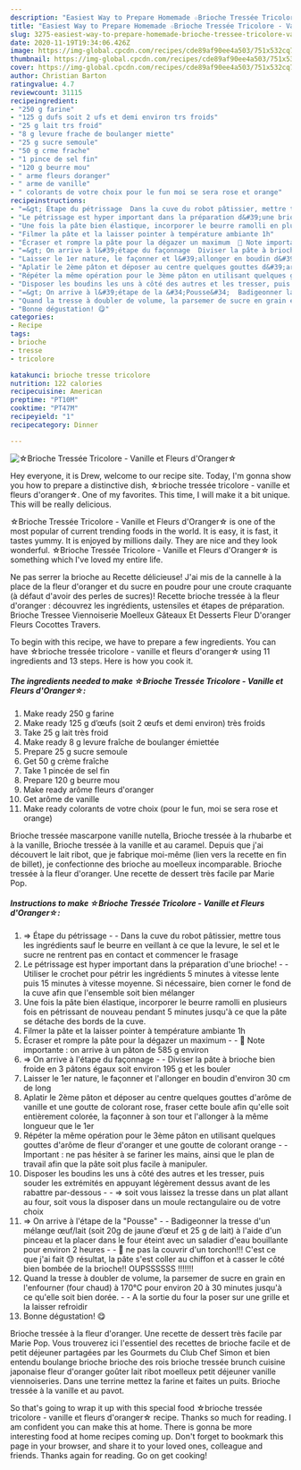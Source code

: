 ```yaml
---
description: "Easiest Way to Prepare Homemade ☆Brioche Tressée Tricolore - Vanille et Fleurs d&amp;#39;Oranger☆"
title: "Easiest Way to Prepare Homemade ☆Brioche Tressée Tricolore - Vanille et Fleurs d&amp;#39;Oranger☆"
slug: 3275-easiest-way-to-prepare-homemade-brioche-tressee-tricolore-vanille-et-fleurs-d-and-39-oranger
date: 2020-11-19T19:34:06.426Z
image: https://img-global.cpcdn.com/recipes/cde89af90ee4a503/751x532cq70/☆brioche-tressee-tricolore-vanille-et-fleurs-doranger☆-photo-principale-de-la-recette.jpg
thumbnail: https://img-global.cpcdn.com/recipes/cde89af90ee4a503/751x532cq70/☆brioche-tressee-tricolore-vanille-et-fleurs-doranger☆-photo-principale-de-la-recette.jpg
cover: https://img-global.cpcdn.com/recipes/cde89af90ee4a503/751x532cq70/☆brioche-tressee-tricolore-vanille-et-fleurs-doranger☆-photo-principale-de-la-recette.jpg
author: Christian Barton
ratingvalue: 4.7
reviewcount: 31115
recipeingredient:
- "250 g farine"
- "125 g dufs soit 2 ufs et demi environ trs froids"
- "25 g lait trs froid"
- "8 g levure frache de boulanger miette"
- "25 g sucre semoule"
- "50 g crme frache"
- "1 pince de sel fin"
- "120 g beurre mou"
- " arme fleurs doranger"
- " arme de vanille"
- " colorants de votre choix pour le fun moi se sera rose et orange"
recipeinstructions:
- "=&gt; Étape du pétrissage  Dans la cuve du robot pâtissier, mettre tous les ingrédients sauf le beurre en veillant à ce que la levure, le sel et le sucre ne rentrent pas en contact et commencer le frasage"
- "Le pétrissage est hyper important dans la préparation d&#39;une brioche!  Utiliser le crochet pour pétrir les ingrédients 5 minutes à vitesse lente puis 15 minutes à vitesse moyenne. Si nécessaire, bien corner le fond de la cuve afin que l&#39;ensemble soit bien mélanger"
- "Une fois la pâte bien élastique, incorporer le beurre ramolli en plusieurs fois en pétrissant de nouveau pendant 5 minutes jusqu&#39;à ce que la pâte se détache des bords de la cuve."
- "Filmer la pâte et la laisser pointer à température ambiante 1h"
- "Écraser et rompre la pâte pour la dégazer un maximum  💬 Note importante : on arrive à un pâton de 585 g environ"
- "=&gt; On arrive à l&#39;étape du façonnage  Diviser la pâte à brioche bien froide en 3 pâtons égaux soit environ 195 g et les bouler"
- "Laisser le 1er nature, le façonner et l&#39;allonger en boudin d&#39;environ 30 cm de long"
- "Aplatir le 2ème pâton et déposer au centre quelques gouttes d&#39;arôme de vanille et une goutte de colorant rose, fraser cette boule afin qu&#39;elle soit entièrement colorée, la façonner à son tour et l&#39;allonger à la même longueur que le 1er"
- "Répéter la même opération pour le 3ème pâton en utilisant quelques gouttes d&#39;arôme de fleur d&#39;oranger et une goutte de colorant orange  Important : ne pas hésiter à se fariner les mains, ainsi que le plan de travail afin que la pâte soit plus facile à manipuler."
- "Disposer les boudins les uns à côté des autres et les tresser, puis souder les extrémités en appuyant légèrement dessus avant de les rabattre par-dessous  =&gt; soit vous laissez la tresse dans un plat allant au four, soit vous la disposer dans un moule rectangulaire ou de votre choix"
- "=&gt; On arrive à l&#39;étape de la &#34;Pousse&#34;  Badigeonner la tresse d&#39;un mélange œuf/lait (soit 20g de jaune d’œuf et 25 g de lait) à l&#39;aide d&#39;un pinceau et la placer dans le four éteint avec un saladier d&#39;eau bouillante pour environ 2 heures  💢 ne pas la couvrir d&#39;un torchon!!! C&#39;est ce que j&#39;ai fait 😓 résultat, la pâte s&#39;est coller au chiffon et à casser le côté bien bombée de la brioche!! OUPSSSSSS !!!!!!!"
- "Quand la tresse à doubler de volume, la parsemer de sucre en grain en l&#39;enfourner (four chaud) à 170°C pour environ 20 à 30 minutes jusqu&#39;à ce qu&#39;elle soit bien dorée.  A la sortie du four la poser sur une grille et la laisser refroidir"
- "Bonne dégustation! 😋"
categories:
- Recipe
tags:
- brioche
- tresse
- tricolore

katakunci: brioche tresse tricolore 
nutrition: 122 calories
recipecuisine: American
preptime: "PT10M"
cooktime: "PT47M"
recipeyield: "1"
recipecategory: Dinner

---
```



![☆Brioche Tressée Tricolore - Vanille et Fleurs d&#39;Oranger☆](https://img-global.cpcdn.com/recipes/cde89af90ee4a503/751x532cq70/☆brioche-tressee-tricolore-vanille-et-fleurs-doranger☆-photo-principale-de-la-recette.jpg)

Hey everyone, it is Drew, welcome to our recipe site. Today, I'm gonna show you how to prepare a distinctive dish, ☆brioche tressée tricolore - vanille et fleurs d&#39;oranger☆. One of my favorites. This time, I will make it a bit unique. This will be really delicious.

☆Brioche Tressée Tricolore - Vanille et Fleurs d&#39;Oranger☆ is one of the most popular of current trending foods in the world. It is easy, it is fast, it tastes yummy. It is enjoyed by millions daily. They are nice and they look wonderful. ☆Brioche Tressée Tricolore - Vanille et Fleurs d&#39;Oranger☆ is something which I've loved my entire life.

Ne pas serrer la brioche au Recette délicieuse! J&#39;ai mis de la cannelle à la place de la fleur d&#39;oranger et du sucre en poudre pour une croute craquante (à défaut d&#39;avoir des perles de sucres)! Recette brioche tressée à la fleur d&#39;oranger : découvrez les ingrédients, ustensiles et étapes de préparation. Brioche Tressee Viennoiserie Moelleux Gâteaux Et Desserts Fleur D&#39;oranger Fleurs Cocottes Travers.


To begin with this recipe, we have to prepare a few ingredients. You can have ☆brioche tressée tricolore - vanille et fleurs d&#39;oranger☆ using 11 ingredients and 13 steps. Here is how you cook it.

<!--inarticleads1-->

##### The ingredients needed to make ☆Brioche Tressée Tricolore - Vanille et Fleurs d&#39;Oranger☆:

1. Make ready 250 g farine
1. Make ready 125 g d’œufs (soit 2 œufs et demi environ) très froids
1. Take 25 g lait très froid
1. Make ready 8 g levure fraîche de boulanger émiettée
1. Prepare 25 g sucre semoule
1. Get 50 g crème fraîche
1. Take 1 pincée de sel fin
1. Prepare 120 g beurre mou
1. Make ready  arôme fleurs d&#39;oranger
1. Get  arôme de vanille
1. Make ready  colorants de votre choix (pour le fun, moi se sera rose et orange)


Brioche tressée mascarpone vanille nutella, Brioche tressée à la rhubarbe et à la vanille, Brioche tressée à la vanille et au caramel. Depuis que j&#39;ai découvert le lait ribot, que je fabrique moi-même (lien vers la recette en fin de billet), je confectionne des brioche au moelleux incomparable. Brioche tressée à la fleur d&#39;oranger. Une recette de dessert très facile par Marie Pop. 

<!--inarticleads2-->

##### Instructions to make ☆Brioche Tressée Tricolore - Vanille et Fleurs d&#39;Oranger☆:

1. =&gt; Étape du pétrissage -  - Dans la cuve du robot pâtissier, mettre tous les ingrédients sauf le beurre en veillant à ce que la levure, le sel et le sucre ne rentrent pas en contact et commencer le frasage
1. Le pétrissage est hyper important dans la préparation d&#39;une brioche! -  - Utiliser le crochet pour pétrir les ingrédients 5 minutes à vitesse lente puis 15 minutes à vitesse moyenne. Si nécessaire, bien corner le fond de la cuve afin que l&#39;ensemble soit bien mélanger
1. Une fois la pâte bien élastique, incorporer le beurre ramolli en plusieurs fois en pétrissant de nouveau pendant 5 minutes jusqu&#39;à ce que la pâte se détache des bords de la cuve.
1. Filmer la pâte et la laisser pointer à température ambiante 1h
1. Écraser et rompre la pâte pour la dégazer un maximum -  - 💬 Note importante : on arrive à un pâton de 585 g environ
1. =&gt; On arrive à l&#39;étape du façonnage -  - Diviser la pâte à brioche bien froide en 3 pâtons égaux soit environ 195 g et les bouler
1. Laisser le 1er nature, le façonner et l&#39;allonger en boudin d&#39;environ 30 cm de long
1. Aplatir le 2ème pâton et déposer au centre quelques gouttes d&#39;arôme de vanille et une goutte de colorant rose, fraser cette boule afin qu&#39;elle soit entièrement colorée, la façonner à son tour et l&#39;allonger à la même longueur que le 1er
1. Répéter la même opération pour le 3ème pâton en utilisant quelques gouttes d&#39;arôme de fleur d&#39;oranger et une goutte de colorant orange -  - Important : ne pas hésiter à se fariner les mains, ainsi que le plan de travail afin que la pâte soit plus facile à manipuler.
1. Disposer les boudins les uns à côté des autres et les tresser, puis souder les extrémités en appuyant légèrement dessus avant de les rabattre par-dessous -  - =&gt; soit vous laissez la tresse dans un plat allant au four, soit vous la disposer dans un moule rectangulaire ou de votre choix
1. =&gt; On arrive à l&#39;étape de la &#34;Pousse&#34; -  - Badigeonner la tresse d&#39;un mélange œuf/lait (soit 20g de jaune d’œuf et 25 g de lait) à l&#39;aide d&#39;un pinceau et la placer dans le four éteint avec un saladier d&#39;eau bouillante pour environ 2 heures -  - 💢 ne pas la couvrir d&#39;un torchon!!! C&#39;est ce que j&#39;ai fait 😓 résultat, la pâte s&#39;est coller au chiffon et à casser le côté bien bombée de la brioche!! OUPSSSSSS !!!!!!!
1. Quand la tresse à doubler de volume, la parsemer de sucre en grain en l&#39;enfourner (four chaud) à 170°C pour environ 20 à 30 minutes jusqu&#39;à ce qu&#39;elle soit bien dorée. -  - A la sortie du four la poser sur une grille et la laisser refroidir
1. Bonne dégustation! 😋


Brioche tressée à la fleur d&#39;oranger. Une recette de dessert très facile par Marie Pop. Vous trouverez ici l&#39;essentiel des recettes de brioche facile et de petit déjeuner partagées par les Gourmets du Club Chef Simon et bien entendu boulange brioche brioche des rois brioche tressée brunch cuisine japonaise fleur d&#39;oranger goûter lait ribot moelleux petit déjeuner vanille viennoiseries. Dans une terrine mettez la farine et faites un puits. Brioche tressée à la vanille et au pavot. 

So that's going to wrap it up with this special food ☆brioche tressée tricolore - vanille et fleurs d&#39;oranger☆ recipe. Thanks so much for reading. I am confident you can make this at home. There is gonna be more interesting food at home recipes coming up. Don't forget to bookmark this page in your browser, and share it to your loved ones, colleague and friends. Thanks again for reading. Go on get cooking!
